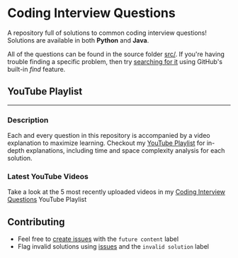 # Coding Interview Questions

A repository full of solutions to common coding interview questions! Solutions are available in both **Python** and **Java**.

All of the questions can be found in the source folder [src/](./src/). If you're having trouble finding a specific problem, then try [searching for it](https://github.com/ClothierNamedJeremiah/CodingInterviewQuestions/find/master) using GitHub's built-in *find* feature.

## YouTube Playlist

---

### Description

Each and every question in this repository is accompanied by a video explanation to maximize learning. Checkout my [YouTube Playlist](https://www.youtube.com/playlist?list=PL7Fuo6CuC94VhgNetXkHWiWr8VYFdIhU3) for in-depth explanations, including time and space complexity analysis for each solution.

### Latest YouTube Videos

Take a look at the 5 most recently uploaded videos in my [Coding Interview Questions](https://www.youtube.com/playlist?list=PL7Fuo6CuC94VhgNetXkHWiWr8VYFdIhU3) YouTube Playlist

<!-- YOUTUBE:START -->
<!-- YOUTUBE:END -->

## Contributing

* Feel free to [create issues](https://github.com/ClothierNamedJeremiah/CodingInterviewQuestions/issues) with the `future content` label
* Flag invalid solutions using [issues](https://github.com/ClothierNamedJeremiah/CodingInterviewQuestions/issues) and the `invalid solution` label